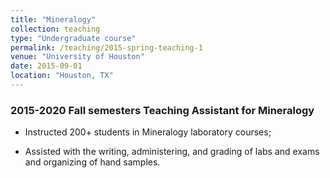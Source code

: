 ```yaml
---
title: "Mineralogy"
collection: teaching
type: "Undergraduate course"
permalink: /teaching/2015-spring-teaching-1
venue: "University of Houston"
date: 2015-09-01
location: "Houston, TX"
---
```


### 2015-2020 Fall semesters Teaching Assistant for Mineralogy

* Instructed 200+ students in Mineralogy laboratory courses;

* Assisted with the writing, administering, and grading of labs and exams and organizing of hand samples.

